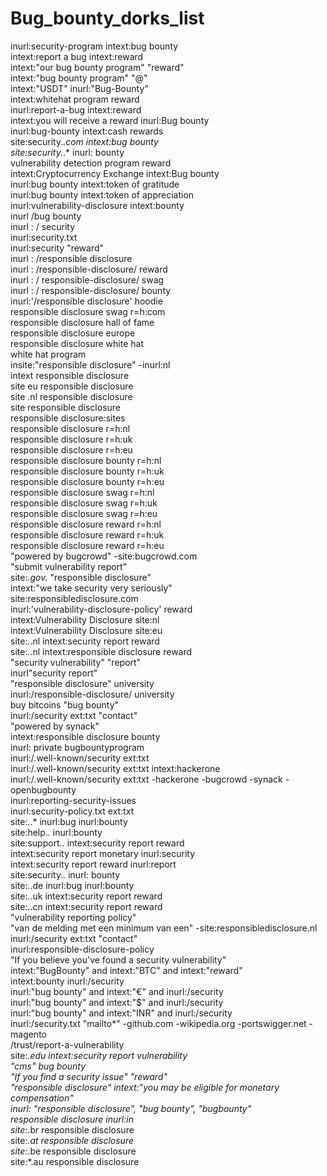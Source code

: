 # Bug_bounty_dorks_list
inurl:security-program intext:bug bounty<br>
intext:report a bug intext:reward<br>
intext:"our bug bounty program" "reward"<br>
intext:"bug bounty program" "@"<br>
intext:"USDT" inurl:"Bug-Bounty"<br>
intext:whitehat program reward<br>
inurl:report-a-bug intext:reward<br>
intext:you will receive a reward inurl:Bug bounty<br>
inurl:bug-bounty intext:cash rewards<br>
site:security.*.com intext:bug bounty<br>
site:security.*.* inurl: bounty<br>
vulnerability detection program reward<br>
intext:Cryptocurrency Exchange intext:Bug bounty<br>
inurl:bug bounty intext:token of gratitude<br>
inurl:bug bounty intext:token of appreciation<br>
inurl:vulnerability-disclosure intext:bounty<br>
inurl /bug bounty<br>
inurl : / security<br>
inurl:security.txt<br>
inurl:security "reward"<br>
inurl : /responsible disclosure<br>
inurl : /responsible-disclosure/ reward<br>
inurl : / responsible-disclosure/ swag<br>
inurl : / responsible-disclosure/ bounty<br>
inurl:'/responsible disclosure' hoodie<br>
responsible disclosure swag r=h:com<br>
responsible disclosure hall of fame<br>
responsible disclosure europe<br>
responsible disclosure white hat<br>
white hat program<br>
insite:"responsible disclosure" -inurl:nl<br>
intext responsible disclosure<br>
site eu responsible disclosure<br>
site .nl responsible disclosure<br>
site responsible disclosure<br>
responsible disclosure:sites<br>
responsible disclosure r=h:nl<br>
responsible disclosure r=h:uk<br>
responsible disclosure r=h:eu<br>
responsible disclosure bounty r=h:nl<br>
responsible disclosure bounty r=h:uk<br>
responsible disclosure bounty r=h:eu<br>
responsible disclosure swag r=h:nl<br>
responsible disclosure swag r=h:uk<br>
responsible disclosure swag r=h:eu<br>
responsible disclosure reward r=h:nl<br>
responsible disclosure reward r=h:uk<br>
responsible disclosure reward r=h:eu<br>
"powered by bugcrowd" -site:bugcrowd.com<br>
"submit vulnerability report"<br>
site:*.gov.* "responsible disclosure"<br>
intext:"we take security very seriously"<br>
site:responsibledisclosure.com<br>
inurl:'vulnerability-disclosure-policy' reward<br>
intext:Vulnerability Disclosure site:nl<br>
intext:Vulnerability Disclosure site:eu<br>
site:*.*.nl intext:security report reward<br>
site:*.*.nl intext:responsible disclosure reward<br>
"security vulnerability" "report"<br>
inurl"security report"<br>
"responsible disclosure" university<br>
inurl:/responsible-disclosure/ university<br>
buy bitcoins "bug bounty"<br>
inurl:/security ext:txt "contact"<br>
"powered by synack"<br>
intext:responsible disclosure bounty<br>
inurl: private bugbountyprogram<br>
inurl:/.well-known/security ext:txt<br>
inurl:/.well-known/security ext:txt intext:hackerone<br>
inurl:/.well-known/security ext:txt -hackerone -bugcrowd -synack -openbugbounty<br>
inurl:reporting-security-issues<br>
inurl:security-policy.txt ext:txt<br>
site:*.*.* inurl:bug inurl:bounty<br>
site:help.*.* inurl:bounty<br>
site:support.*.* intext:security report reward<br>
intext:security report monetary inurl:security <br>
intext:security report reward inurl:report<br>
site:security.*.* inurl: bounty<br>
site:*.*.de inurl:bug inurl:bounty<br>
site:*.*.uk intext:security report reward<br>
site:*.*.cn intext:security report reward<br>
"vulnerability reporting policy"<br>
"van de melding met een minimum van een" -site:responsibledisclosure.nl<br>
inurl:/security ext:txt "contact"<br>
inurl:responsible-disclosure-policy<br>
"If you believe you've found a security vulnerability"<br>
intext:"BugBounty" and intext:"BTC" and intext:"reward"<br>
intext:bounty inurl:/security<br>
inurl:"bug bounty" and intext:"€" and inurl:/security<br>
inurl:"bug bounty" and intext:"$" and inurl:/security<br>
inurl:"bug bounty" and intext:"INR" and inurl:/security<br>
inurl:/security.txt "mailto*" -github.com  -wikipedia.org -portswigger.net -magento<br>
/trust/report-a-vulnerability<br>
site:*.edu intext:security report vulnerability<br>
"cms" bug bounty<br>
"If you find a security issue"  "reward"<br>
"responsible disclosure" intext:"you may be eligible for monetary compensation"<br>
inurl: "responsible disclosure", "bug bounty", "bugbounty"<br>
responsible disclosure inurl:in<br>
site:*.br responsible disclosure<br>
site:*.at responsible disclosure<br>
site:*.be responsible disclosure<br>
site:*.au responsible disclosure<br>
